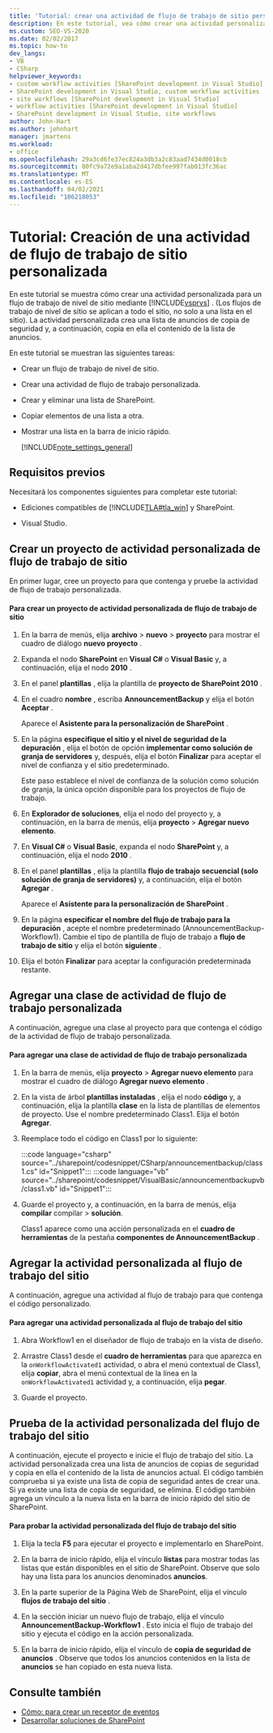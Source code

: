 ```yaml
---
title: 'Tutorial: crear una actividad de flujo de trabajo de sitio personalizada | Microsoft Docs'
description: En este tutorial, vea cómo crear una actividad personalizada para un flujo de trabajo de SharePoint de nivel de sitio mediante Visual Studio.
ms.custom: SEO-VS-2020
ms.date: 02/02/2017
ms.topic: how-to
dev_langs:
- VB
- CSharp
helpviewer_keywords:
- custom workflow activities [SharePoint development in Visual Studio]
- SharePoint development in Visual Studio, custom workflow activities
- site workflows [SharePoint development in Visual Studio]
- workflow activities [SharePoint development in Visual Studio]
- SharePoint development in Visual Studio, site workflows
author: John-Hart
ms.author: johnhart
manager: jmartens
ms.workload:
- office
ms.openlocfilehash: 29a3cd6fe37ec824a3db3a2c83aad7434d0018cb
ms.sourcegitcommit: 80fc9a72e9a1aba2d417dbfee997fab013fc36ac
ms.translationtype: MT
ms.contentlocale: es-ES
ms.lasthandoff: 04/02/2021
ms.locfileid: "106218053"
---
```

# <a name="walkthrough-create-a-custom-site-workflow-activity"></a>Tutorial: Creación de una actividad de flujo de trabajo de sitio personalizada
  En este tutorial se muestra cómo crear una actividad personalizada para un flujo de trabajo de nivel de sitio mediante [!INCLUDE[vsprvs](../sharepoint/includes/vsprvs-md.md)] . (Los flujos de trabajo de nivel de sitio se aplican a todo el sitio, no solo a una lista en el sitio). La actividad personalizada crea una lista de anuncios de copia de seguridad y, a continuación, copia en ella el contenido de la lista de anuncios.

 En este tutorial se muestran las siguientes tareas:

- Crear un flujo de trabajo de nivel de sitio.

- Crear una actividad de flujo de trabajo personalizada.

- Crear y eliminar una lista de SharePoint.

- Copiar elementos de una lista a otra.

- Mostrar una lista en la barra de inicio rápido.

  [!INCLUDE[note_settings_general](../sharepoint/includes/note-settings-general-md.md)]

## <a name="prerequisites"></a>Requisitos previos
 Necesitará los componentes siguientes para completar este tutorial:

- Ediciones compatibles de [!INCLUDE[TLA#tla_win](../sharepoint/includes/tlasharptla-win-md.md)] y SharePoint.

- Visual Studio.

## <a name="create-a-site-workflow-custom-activity-project"></a>Crear un proyecto de actividad personalizada de flujo de trabajo de sitio
 En primer lugar, cree un proyecto para que contenga y pruebe la actividad de flujo de trabajo personalizada.

#### <a name="to-create-a-site-workflow-custom-activity-project"></a>Para crear un proyecto de actividad personalizada de flujo de trabajo de sitio

1. En la barra de menús, elija **archivo**  >  **nuevo**  >  **proyecto** para mostrar el cuadro de diálogo **nuevo proyecto** .

2. Expanda el nodo **SharePoint** en **Visual C#** o **Visual Basic** y, a continuación, elija el nodo **2010** .

3. En el panel **plantillas** , elija la plantilla de **proyecto de SharePoint 2010** .

4. En el cuadro **nombre** , escriba **AnnouncementBackup** y elija el botón **Aceptar** .

     Aparece el **Asistente para la personalización de SharePoint** .

5. En la página **especifique el sitio y el nivel de seguridad de la depuración** , elija el botón de opción **implementar como solución de granja de servidores** y, después, elija el botón **Finalizar** para aceptar el nivel de confianza y el sitio predeterminado.

     Este paso establece el nivel de confianza de la solución como solución de granja, la única opción disponible para los proyectos de flujo de trabajo.

6. En **Explorador de soluciones**, elija el nodo del proyecto y, a continuación, en la barra de menús, elija **proyecto**  >  **Agregar nuevo elemento**.

7. En **Visual C#** o **Visual Basic**, expanda el nodo **SharePoint** y, a continuación, elija el nodo **2010** .

8. En el panel **plantillas** , elija la plantilla **flujo de trabajo secuencial (solo solución de granja de servidores)** y, a continuación, elija el botón **Agregar** .

     Aparece el **Asistente para la personalización de SharePoint** .

9. En la página **especificar el nombre del flujo de trabajo para la depuración** , acepte el nombre predeterminado (AnnouncementBackup-Workflow1). Cambie el tipo de plantilla de flujo de trabajo a **flujo de trabajo de sitio** y elija el botón **siguiente** .

10. Elija el botón **Finalizar** para aceptar la configuración predeterminada restante.

## <a name="add-a-custom-workflow-activity-class"></a>Agregar una clase de actividad de flujo de trabajo personalizada
 A continuación, agregue una clase al proyecto para que contenga el código de la actividad de flujo de trabajo personalizada.

#### <a name="to-add-a-custom-workflow-activity-class"></a>Para agregar una clase de actividad de flujo de trabajo personalizada

1. En la barra de menús, elija **proyecto**  >  **Agregar nuevo elemento** para mostrar el cuadro de diálogo **Agregar nuevo elemento** .

2. En la vista de árbol **plantillas instaladas** , elija el nodo **código** y, a continuación, elija la plantilla **clase** en la lista de plantillas de elementos de proyecto. Use el nombre predeterminado Class1. Elija el botón **Agregar**.

3. Reemplace todo el código en Class1 por lo siguiente:

     :::code language="csharp" source="../sharepoint/codesnippet/CSharp/announcementbackup/class1.cs" id="Snippet1":::
     :::code language="vb" source="../sharepoint/codesnippet/VisualBasic/announcementbackupvb/class1.vb" id="Snippet1":::

4. Guarde el proyecto y, a continuación, en la barra de menús, elija **compilar** compilar  >  **solución**.

     Class1 aparece como una acción personalizada en el **cuadro de herramientas** de la pestaña **componentes de AnnouncementBackup** .

## <a name="add-the-custom-activity-to-the-site-workflow"></a>Agregar la actividad personalizada al flujo de trabajo del sitio
 A continuación, agregue una actividad al flujo de trabajo para que contenga el código personalizado.

#### <a name="to-add-a-custom-activity-to-the-site-workflow"></a>Para agregar una actividad personalizada al flujo de trabajo del sitio

1. Abra Workflow1 en el diseñador de flujo de trabajo en la vista de diseño.

2. Arrastre Class1 desde el **cuadro de herramientas** para que aparezca en la `onWorkflowActivated1` actividad, o abra el menú contextual de Class1, elija **copiar**, abra el menú contextual de la línea en la `onWorkflowActivated1` actividad y, a continuación, elija **pegar**.

3. Guarde el proyecto.

## <a name="test-the-site-workflow-custom-activity"></a>Prueba de la actividad personalizada del flujo de trabajo del sitio
 A continuación, ejecute el proyecto e inicie el flujo de trabajo del sitio. La actividad personalizada crea una lista de anuncios de copias de seguridad y copia en ella el contenido de la lista de anuncios actual. El código también comprueba si ya existe una lista de copia de seguridad antes de crear una. Si ya existe una lista de copia de seguridad, se elimina. El código también agrega un vínculo a la nueva lista en la barra de inicio rápido del sitio de SharePoint.

#### <a name="to-test-the-site-workflow-custom-activity"></a>Para probar la actividad personalizada del flujo de trabajo del sitio

1. Elija la tecla **F5** para ejecutar el proyecto e implementarlo en SharePoint.

2. En la barra de inicio rápido, elija el vínculo **listas** para mostrar todas las listas que están disponibles en el sitio de SharePoint. Observe que solo hay una lista para los anuncios denominados **anuncios**.

3. En la parte superior de la Página Web de SharePoint, elija el vínculo **flujos de trabajo del sitio** .

4. En la sección iniciar un nuevo flujo de trabajo, elija el vínculo **AnnouncementBackup-Workflow1** . Esto inicia el flujo de trabajo del sitio y ejecuta el código en la acción personalizada.

5. En la barra de inicio rápido, elija el vínculo de **copia de seguridad de anuncios** . Observe que todos los anuncios contenidos en la lista de **anuncios** se han copiado en esta nueva lista.

## <a name="see-also"></a>Consulte también
- [Cómo: para crear un receptor de eventos](../sharepoint/how-to-create-an-event-receiver.md)
- [Desarrollar soluciones de SharePoint](../sharepoint/developing-sharepoint-solutions.md)
